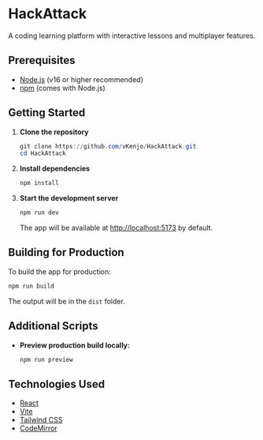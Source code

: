 # HackAttack

A coding learning platform with interactive lessons and multiplayer features.

## Prerequisites

- [Node.js](https://nodejs.org/) (v16 or higher recommended)
- [npm](https://www.npmjs.com/) (comes with Node.js)

## Getting Started

1. **Clone the repository**
   ```powershell
   git clone https://github.com/vKenjo/HackAttack.git
   cd HackAttack
   ```

2. **Install dependencies**
   ```powershell
   npm install
   ```

3. **Start the development server**
   ```powershell
   npm run dev
   ```
   The app will be available at [http://localhost:5173](http://localhost:5173) by default.

## Building for Production

To build the app for production:
```powershell
npm run build
```
The output will be in the `dist` folder.

## Additional Scripts

- **Preview production build locally:**
  ```powershell
  npm run preview
  ```

## Technologies Used

- [React](https://react.dev/)
- [Vite](https://vitejs.dev/)
- [Tailwind CSS](https://tailwindcss.com/)
- [CodeMirror](https://codemirror.net/)

